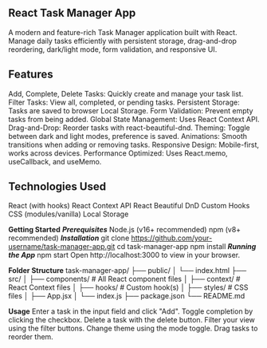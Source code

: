 ## React Task Manager App ##
A modern and feature-rich Task Manager application built with React. Manage daily tasks efficiently with persistent storage, drag-and-drop reordering, dark/light mode, form validation, and responsive UI.

## Features ##
Add, Complete, Delete Tasks: Quickly create and manage your task list.
Filter Tasks: View all, completed, or pending tasks.
Persistent Storage: Tasks are saved to browser Local Storage.
Form Validation: Prevent empty tasks from being added.
Global State Management: Uses React Context API.
Drag-and-Drop: Reorder tasks with react-beautiful-dnd.
Theming: Toggle between dark and light modes, preference is saved.
Animations: Smooth transitions when adding or removing tasks.
Responsive Design: Mobile-first, works across devices.
Performance Optimized: Uses React.memo, useCallback, and useMemo.

## Technologies Used ##
React (with hooks)
React Context API
React Beautiful DnD
Custom Hooks
CSS (modules/vanilla)
Local Storage

**Getting Started**
   ***Prerequisites***
      Node.js (v16+ recommended)
      npm (v8+ recommended)
   ***Installation***
     git clone https://github.com/your-username/task-manager-app.git
     cd task-manager-app
     npm install
   ***Running the App***
     npm start
     Open http://localhost:3000 to view in your browser.

**Folder Structure**
task-manager-app/
├── public/
│   └── index.html
├── src/
│   ├── components/         # All React component files
│   ├── context/            # React Context files
│   ├── hooks/              # Custom hook(s)
│   ├── styles/             # CSS files
│   ├── App.jsx
│   └── index.js
├── package.json
└── README.md

**Usage**
Enter a task in the input field and click "Add".
Toggle completion by clicking the checkbox.
Delete a task with the delete button.
Filter your view using the filter buttons.
Change theme using the mode toggle.
Drag tasks to reorder them.




